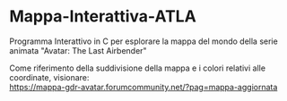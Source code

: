 # Mappa-Interattiva-ATLA
Programma Interattivo in C per esplorare la mappa del mondo della serie animata "Avatar: The Last Airbender"

Come riferimento della suddivisione della mappa e i colori relativi alle coordinate, visionare:    
https://mappa-gdr-avatar.forumcommunity.net/?pag=mappa-aggiornata
